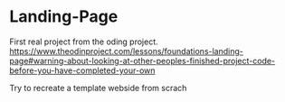 # Landing-Page

First real project from the oding project. https://www.theodinproject.com/lessons/foundations-landing-page#warning-about-looking-at-other-peoples-finished-project-code-before-you-have-completed-your-own


Try to recreate a template webside from scrach